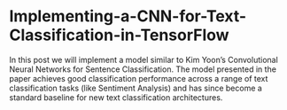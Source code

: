 # Implementing-a-CNN-for-Text-Classification-in-TensorFlow
In this post we will implement a model similar to Kim Yoon’s Convolutional Neural Networks for Sentence Classification. The model presented in the paper achieves good classification performance across a range of text classification tasks (like Sentiment Analysis) and has since become a standard baseline for new text classification architectures.
